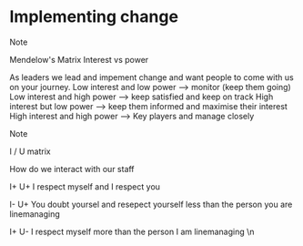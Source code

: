 # Implementing change

> [!NOTE]
Mendelow's Matrix
Interest vs power

As leaders we lead and impement change and want people to come with us on your journey.
Low interest and low power --> monitor (keep them going)
Low interest and high power --> keep satisfied and keep on track
High interest but low power --> keep them informed and maximise their interest
High interest and high power --> Key players and manage closely

> [!NOTE]
I / U matrix

How do we interact with our staff

I+ U+ I respect myself and I respect you 

I- U+ You doubt yoursel and resepect yourself less than the person you are linemanaging 

I+ U- I respect myself more than the person I am linemanaging \n


